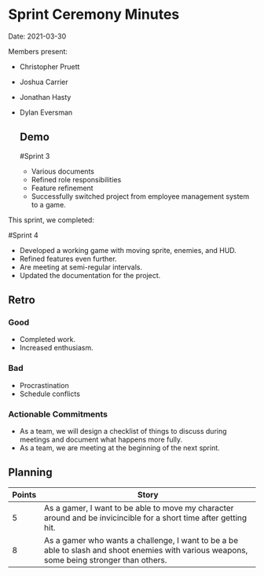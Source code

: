 # Sprint Ceremony Minutes
  
Date: 2021-03-30

Members present:

* Christopher Pruett
* Joshua Carrier
* Jonathan Hasty
* Dylan Eversman
  
  ## Demo
  
  #Sprint 3
  
  * Various documents
  * Refined role responsibilities 
  * Feature refinement
  * Successfully switched project from employee management system to a game. 

This sprint, we completed:

 #Sprint 4

 * Developed a working game with moving sprite, enemies, and HUD.
 * Refined features even further. 
 * Are meeting at semi-regular intervals. 
 * Updated the documentation for the project. 
  
  
  ## Retro
  
  ### Good
  
  * Completed work.
  * Increased enthusiasm.
  
  
  ### Bad
  
  * Procrastination 
  * Schedule conflicts 
  
  ### Actionable Commitments
  
  * As a team, we will design a checklist of things to discuss during meetings and document what happens more fully.
  * As a team, we are meeting at the beginning of the next sprint.
  
  ## Planning
  
  Points | Story
  -------|--------
  5      | As a gamer, I want to be able to move my character around and be invicincible for a short time after getting hit.
  8      | As a gamer who wants a challenge, I want to be a be able to slash and shoot enemies with various weapons, some being stronger than others. 

